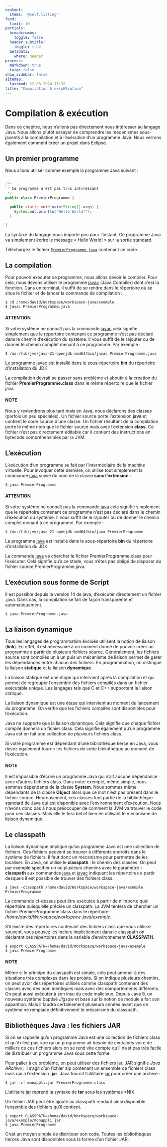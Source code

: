 ```yaml
---
content:
  items: '@self.listing'
feed:
  limit: 10
partials:
  breadcrumbs:
    toggle: false
  header_subtitle:
    toggle: true
  metadata:
    where: header
process:
  markdown: true
  twig: false
show_sidebar: false
sitemap:
  lastmod: 22-08-2024 13:32
title: "Compilation & ex\xE9cution"
---
```

# Compilation & exécution

Dans ce chapitre, nous n’allons pas directement nous intéresser au langage Java.
Nous allons plutôt essayer de comprendre les mécanismes sous-jacents à la compilation et à l’exécution
d’un programme Java. Nous verrons également comment créer un projet dans Eclipse.

## Un premier programme

Nous allons utiliser comme exemple la programme Java suivant :

```java

/**
 * Ce programme n'est pas très intéressant
 */
public class PremierProgramme {

  public static void main(String[] args) {
    System.out.println("Hello World!");
  }

}
```

La syntaxe du langage nous importe peu pour l’instant. Ce programme Java va simplement écrire
le message « Hello World! » sur la sortie standard.

Téléchargez le fichier [`PremierProgramme.java`](samples/PremierProgramme.java)
contenant ce code.

## La compilation

Pour pouvoir exécuter ce programme, nous allons devoir le compiler. Pour cela,
nous devons utiliser le programme [javac](https://docs.oracle.com/en/java/javase/21/docs/specs/man/javac.html) (Java Compiler) dont c’est la fonction.
Dans un terminal, il suffit de se rendre dans le répertoire où se situe le fichier
et de lancer la commande de compilation :

```shell
$ cd /home/david/Workspace/workspace-java/exemple
$ javac PremierProgramme.java
```

#### ATTENTION
Si votre système ne connaît pas la commande [javac](https://docs.oracle.com/en/java/javase/21/docs/specs/man/javac.html) cela signifie simplement
que le répertoire contenant ce programme n’est pas déclaré dans le chemin d’exécution
du système. Il vous suffit de le rajouter ou de donner le chemin complet menant à
ce programme. Par exemple :

```shell
$ /usr/lib/jvm/java-21-openjdk-amd64/bin/javac PremierProgramme.java
```

Le programme [javac](https://docs.oracle.com/en/java/javase/21/docs/specs/man/javac.html) est installé dans le sous-répertoire **bin** du répertoire
d’installation du JDK

La compilation devrait se passer sans problème et aboutir à la création du fichier
**PremierProgramme.class** dans le même répertoire que le fichier java.

#### NOTE
Nous y reviendrons plus tard mais en Java, nous déclarons des classes (parfois un peu spéciales).
Un fichier source porte l’extension **java** et contient le code source d’une classe. Un fichier
résultant de la compilation porte le même nom que le fichier source mais avec l’extension **class**.
Ce fichier n’est pas directement éditable car il contient des instructions en bytecode compréhensibles
par la JVM.

## L’exécution

L’exécution d’un programme se fait par l’intermédiaire de la machine virtuelle. Pour invoquer cette
dernière, on utilise tout simplement la commande [java](https://docs.oracle.com/en/java/javase/21/docs/specs/man/java.html) suivie du nom de la classe **sans l’extension** :

```shell
$ java PremierProgramme
```

#### ATTENTION
Si votre système ne connaît pas la commande [java](https://docs.oracle.com/en/java/javase/21/docs/specs/man/java.html) cela signifie simplement
que le répertoire contenant ce programme n’est pas déclaré dans le chemin d’exécution
du système. Il vous suffit de le rajouter ou de donner le chemin complet menant à
ce programme. Par exemple :

```shell
$ /usr/lib/jvm/java-21-openjdk-amd64/bin/java PremierProgramme
```

Le programme [java](https://docs.oracle.com/en/java/javase/21/docs/specs/man/java.html) est installé dans le sous-répertoire **bin** du répertoire
d’installation du JDK

La commande [java](https://docs.oracle.com/en/java/javase/21/docs/specs/man/java.html) va chercher le fichier PremierProgramme.class pour l’exécuter.
Cela signifie qu’à ce stade, vous n’êtes pas obligé de disposer du fichier source
PremierProgramme.java.

## L’exécution sous forme de Script

Il est possible depuis la version 14 de java, d’exécuter directement un fichier .java. Dans cas, la compilation se fait de façon transparente et automatiquement.

```shell
$ java PremierProgramme.java
```

## La liaison dynamique

Tous les langages de programmation évolués utilisent la notion de liaison (**link**).
En effet, il est nécessaire à un moment donné de pouvoir créer un programme à partir
de plusieurs fichiers source. Généralement, les fichiers source sont compilés un à un
puis un mécanisme de liaison permet de gérer les dépendances entre chacun des fichiers.
En programmation, on distingue la liaison **statique** et la liaison **dynamique**.

La liaison statique est une étape qui intervient après la compilation et qui permet
de regrouper l’ensemble des fichiers compilés dans un fichier exécutable unique. Les langages
tels que C et C++ supportent la liaison statique.

La liaison dynamique est une étape qui intervient au moment du lancement du programme.
On vérifie que les fichiers compilés sont disponibles pour l’exécution.

Java ne supporte que la liaison dynamique. Cela signifie que chaque fichier compilé
donnera un fichier class. Cela signifie également qu’un programme Java est en fait
une collection de plusieurs fichiers class.

Si votre programme est dépendant d’une bibliothèque tierce en Java, vous devez également fournir
les fichiers de cette bibliothèque au moment de l’exécution.

#### NOTE
Il est impossible d’écrire un programme Java qui n’ait aucune dépendance avec d’autres
fichiers class. Dans notre exemple, même simple, nous sommes dépendants de la classe
**System**. Nous sommes même dépendants de la classe **Object** alors que ce mot
n’est pas présent dans le fichier source. Heureusement, ces classes font partie
de la bibliothèque standard de Java qui est disponible avec l’environnement d’exécution.
Nous n’avons donc pas à nous préoccuper de comment la JVM va trouver le code pour
ces classes. Mais elle le fera bel et bien en utilisant le mécanisme de liaison
dynamique.

## Le classpath

La liaison dynamique implique qu’un programme Java est une collection de fichiers.
Ces fichiers peuvent se trouver à différents endroits dans le système de fichiers.
Il faut donc un mécanisme pour permettre de les localiser. En Java, on utilise
le **classpath** : le chemin des classes. On peut par exemple spécifier un
ou plusieurs chemins avec le paramètre **-classpath** aux commandes [java](https://docs.oracle.com/en/java/javase/21/docs/specs/man/java.html) et [javac](https://docs.oracle.com/en/java/javase/21/docs/specs/man/javac.html)
indiquant les répertoires à partir desquels il est possible de trouver des fichiers
class.

```shell
$ java -classpath /home/david/Workspace/workspace-java/exemple PremierProgramme
```

La commande ci-dessus peut être exécutée à partir de n’importe quel répertoire
puisqu’elle précise un classpath. La JVM tentera de chercher un fichier PremierProgramme.class
dans le répertoire  */home/david/Workspace/workspace-java/exemple*.

S’il existe des répertoires contenant des fichiers class que vous utilisez souvent,
vous pouvez les inclure implicitement dans le classpath on déclarant ces répertoires
dans la variable d’environnement **CLASSPATH**.

```shell
$ export CLASSPATH=/home/david/Workspace/workspace-java/exemple
$ java PremierProgramme
```

#### NOTE
Même si le principe du classpath est simple, cela peut amener à des situations
très complexes dans les projets. Si on indique plusieurs chemins, on peut avoir
des répertoires utilisés comme classpath contenant des classes avec des nom identiques
mais avec des comportements différents. On peut aussi exécuter à son insu du code malicieux.
Depuis Java 9, un nouveau système baptisé *Jigsaw* et basé sur la notion de module a fait son apparition.
Mais il faudra certainement plusieurs années avant que ce système ne remplace
définitivement le mécanisme du classpath.

## Bibliothèques Java : les fichiers JAR

Si on se rappelle qu’un programme Java est une collection de fichiers class et qu’il n’est pas rare
qu’un programme ait besoin de centaines voire de milliers de ces fichiers alors on se rend vite
compte qu’il n’est pas très facile de distribuer un programme Java sous cette forme.

Pour palier à ce problème, on peut utiliser des fichiers jar. JAR signifie *Java ARchive* :
il s’agit d’un fichier zip contenant un ensemble de fichiers class mais qui a l’extension **.jar**.
Java fournit l’utilitaire [jar](https://docs.oracle.com/en/java/javase/21/docs/specs/man/jar.html) pour créer une archive :

```shell
$ jar -cf monappli.jar PremierProgramme.class
```

L’utilitaire [jar](https://docs.oracle.com/en/java/javase/21/docs/specs/man/jar.html) reprend la syntaxe de **tar** sous les systèmes \*NIX.

Un fichier JAR peut être ajouté au classpath rendant ainsi disponible l’ensemble
des fichiers qu’il contient.

```shell
$ export CLASSPATH=/home/david/Workspace/workspace-java/exemple/monappli.jar
$ java PremierProgramme
```

C’est un moyen simple de distribuer son code. Toutes les bibliothèques tierces
Java sont disponibles sous la forme d’un fichier JAR.